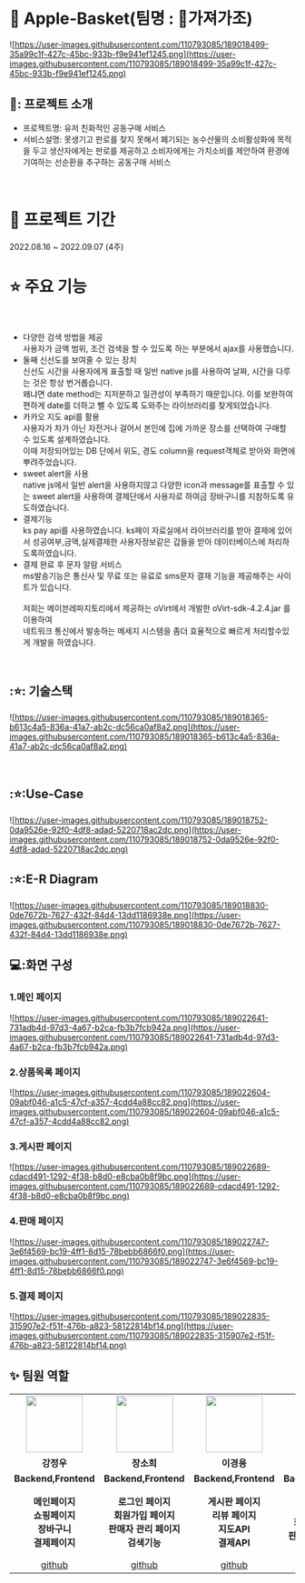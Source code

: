 # 📎 Apple-Basket(팀명 : 🥕가져가조)

![https://user-images.githubusercontent.com/110793085/189018499-35a99c1f-427c-45bc-933b-f9e941ef1245.png](https://user-images.githubusercontent.com/110793085/189018499-35a99c1f-427c-45bc-933b-f9e941ef1245.png)

## 👀: 프로젝트 소개

- 프로젝트명: 유저 친화적인 공동구매 서비스
- 서비스설명: 못생기고 판로를 찾지 못해서 폐기되는 농수산물의 소비활성화에 목적을 두고 생산자에게는 판로를 제공하고
소비자에게는 가치소비를 제안하여 환경에 기여하는 선순환을 추구하는 공동구매 서비스
<br>

# 📅 프로젝트 기간

2022.08.16 ~ 2022.09.07 (4주)
<br>

# ⭐ 주요 기능

<br>

- 다양한 검색 방법을 제공<br>
사용자가 금액 범위, 조건 검색을 할 수 있도록 하는 부분에서 ajax를 사용했습니다.<br>
- 둘째 신선도를 보여줄 수 있는 장치<br>
신선도 시간을 사용자에게 표출할 때 일반 native js를 사용하여 날짜, 시간을 다루는 것은 항상 번거롭습니다.<br>
왜냐면 date method는 지저분하고 일관성이 부족하기 때문입니다. 이를 보완하여 편하게 date를 더하고 뺄 수 있도록 도와주는 라이브러리를 찾게되었습니다.<br>
- 카카오 지도 api를 활용<br>
사용자가 차가 아닌 자전거나 걸어서 본인에 집에 가까운 장소를 선택하여 구매할 수 있도록 설계하였습니다.<br>
이때 저장되어있는 DB 단에서 위도, 경도 column을 request객체로 받아와 화면에 뿌려주었습니다.<br>
- sweet alert을 사용<br>
native js에서 일반 alert을 사용하지않고 다양한 icon과 message를 표출할 수 있는 sweet alert을 사용하여
결제단에서 사용자로 하여금 장바구니를 지참하도록 유도하였습니다.<br>
- 결제기능<br>
ks pay api를 사용하였습니다. ks페이 자료실에서 라이브러리를 받아 결제에 있어서 성공여부,금액,실제결제한
사용자정보같은 갑들을 받아 데이터베이스에 처리하도록하였습니다.<br>
- 결제 완료 후 문자 알람 서비스<br>
ms발송기능은 통신사 및 무료 또는 유료로 sms문자 결재 기능을 제공해주는 사이트가 있습니다.<br><br>
저희는 메이븐레파지토리에서 제공하는 oVirt에서 개발한 oVirt-sdk-4.2.4.jar 를 이용하여<br>
네트워크 통신에서 발송하는 메세지 시스템을 좀더 효율적으로 빠르게 처리할수있게 개발을 하였습니다.<br>
<br>

## :⭐: 기술스택<br>

![https://user-images.githubusercontent.com/110793085/189018365-b613c4a5-836a-41a7-ab2c-dc56ca0af8a2.png](https://user-images.githubusercontent.com/110793085/189018365-b613c4a5-836a-41a7-ab2c-dc56ca0af8a2.png)

<br>

## :⭐:Use-Case<br>

![https://user-images.githubusercontent.com/110793085/189018752-0da9526e-92f0-4df8-adad-5220718ac2dc.png](https://user-images.githubusercontent.com/110793085/189018752-0da9526e-92f0-4df8-adad-5220718ac2dc.png)

## :⭐:E-R Diagram<br>

![https://user-images.githubusercontent.com/110793085/189018830-0de7672b-7627-432f-84d4-13dd1186938e.png](https://user-images.githubusercontent.com/110793085/189018830-0de7672b-7627-432f-84d4-13dd1186938e.png)

## 💻:화면 구성<br>

### 1.메인 페이지<br>

![https://user-images.githubusercontent.com/110793085/189022641-731adb4d-97d3-4a67-b2ca-fb3b7fcb942a.png](https://user-images.githubusercontent.com/110793085/189022641-731adb4d-97d3-4a67-b2ca-fb3b7fcb942a.png)

### 2.상품목록 페이지<br>

![https://user-images.githubusercontent.com/110793085/189022604-09abf046-a1c5-47cf-a357-4cdd4a88cc82.png](https://user-images.githubusercontent.com/110793085/189022604-09abf046-a1c5-47cf-a357-4cdd4a88cc82.png)

### 3.게시판 페이지<br>

![https://user-images.githubusercontent.com/110793085/189022689-cdacd491-1292-4f38-b8d0-e8cba0b8f9bc.png](https://user-images.githubusercontent.com/110793085/189022689-cdacd491-1292-4f38-b8d0-e8cba0b8f9bc.png)

### 4.판매 페이지<br>

![https://user-images.githubusercontent.com/110793085/189022747-3e6f4569-bc19-4ff1-8d15-78bebb6866f0.png](https://user-images.githubusercontent.com/110793085/189022747-3e6f4569-bc19-4ff1-8d15-78bebb6866f0.png)

### 5.결제 페이지<br>

![https://user-images.githubusercontent.com/110793085/189022835-315907e2-f51f-476b-a823-58122814bf14.png](https://user-images.githubusercontent.com/110793085/189022835-315907e2-f51f-476b-a823-58122814bf14.png)

## ✨ 팀원 역할<br>

<table>
<tr>
<td align="center"><img src="[https://item.kakaocdn.net/do/fd49574de6581aa2a91d82ff6adb6c0115b3f4e3c2033bfd702a321ec6eda72c](https://item.kakaocdn.net/do/fd49574de6581aa2a91d82ff6adb6c0115b3f4e3c2033bfd702a321ec6eda72c)" width="100" height="100"/></td>
<td align="center"><img src="[https://mb.ntdtv.kr/assets/uploads/2019/01/Screen-Shot-2019-01-08-at-4.31.55-PM-e1546932545978.png](https://mb.ntdtv.kr/assets/uploads/2019/01/Screen-Shot-2019-01-08-at-4.31.55-PM-e1546932545978.png)" width="100" height="100"/></td>
<td align="center"><img src="[https://mblogthumb-phinf.pstatic.net/20160127_177/krazymouse_1453865104404DjQIi_PNG/īī��������_���̾�.png?type=w2](https://mblogthumb-phinf.pstatic.net/20160127_177/krazymouse_1453865104404DjQIi_PNG/%C4%AB%C4%AB%BF%C0%C7%C1%B7%BB%C1%EE_%B6%F3%C0%CC%BE%F0.png?type=w2)" width="100" height="100"/></td>
<td align="center"><img src="[https://i.pinimg.com/236x/ed/bb/53/edbb53d4f6dd710431c1140551404af9.jpg](https://i.pinimg.com/236x/ed/bb/53/edbb53d4f6dd710431c1140551404af9.jpg)" width="100" height="100"/></td>
<td align="center"><img src="[https://pbs.twimg.com/media/B-n6uPYUUAAZSUx.png](https://pbs.twimg.com/media/B-n6uPYUUAAZSUx.png)" width="100" height="100"/></td>
</tr>
<tr>
<td align="center"><strong>강정우</strong></td>
<td align="center"><strong>장소희</strong></td>
<td align="center"><strong>이경용</strong></td>
<td align="center"><strong>신지수</strong></td>
<td align="center"><strong>김정현</strong></td>
</tr>
<tr>
<td align="center"><b>Backend,Frontend</b></td>
<td align="center"><b>Backend,Frontend</b></td>
<td align="center"><b>Backend,Frontend</b></td>
<td align="center"><b>Backend,Frontend</b></td>
<td align="center"><b>Backend,Frontend</b></td>
</tr>
<tr>
<td align="center"><strong>메인페이지<br>쇼핑페이지<br>장바구니<br>결제페이지</strong></td>
<td align="center"><strong>로그인 페이지<br>회원가입 페이지<br>판매자 관리 페이지<br>검색기능</strong></td>
<td align="center"><strong>게시판 페이지<br>리뷰 페이지<br>지도API<br>결제API</strong></td>
<td align="center"><strong>디버깅<br>로그인 페이지<br>회원가입 페이지<br>판매자 관리 페이지<br>검색기능</strong></td>
<td align="center"><strong>메인페이지<br>DB가공,쿼리작성<br>Header<br>Footer<br>페이징</strong></td>
</tr>
<tr>
<td align="center"><a href="[https://github.com/자신의username작성해주세요](https://github.com/%EC%9E%90%EC%8B%A0%EC%9D%98username%EC%9E%91%EC%84%B1%ED%95%B4%EC%A3%BC%EC%84%B8%EC%9A%94)" target='_blank'>github</a></td>
<td align="center"><a href="[https://github.com/자신의username작성해주세요](https://github.com/%EC%9E%90%EC%8B%A0%EC%9D%98username%EC%9E%91%EC%84%B1%ED%95%B4%EC%A3%BC%EC%84%B8%EC%9A%94)" target='_blank'>github</a></td>
<td align="center"><a href="[https://github.com/자신의username작성해주세요](https://github.com/%EC%9E%90%EC%8B%A0%EC%9D%98username%EC%9E%91%EC%84%B1%ED%95%B4%EC%A3%BC%EC%84%B8%EC%9A%94)" target='_blank'>github</a></td>
<td align="center"><a href="[https://github.com/자신의username작성해주세요](https://github.com/%EC%9E%90%EC%8B%A0%EC%9D%98username%EC%9E%91%EC%84%B1%ED%95%B4%EC%A3%BC%EC%84%B8%EC%9A%94)" target='_blank'>github</a></td>
<td align="center"><a href="[https://github.com/자신의username작성해주세요](https://github.com/%EC%9E%90%EC%8B%A0%EC%9D%98username%EC%9E%91%EC%84%B1%ED%95%B4%EC%A3%BC%EC%84%B8%EC%9A%94)" target='_blank'>github</a></td>
</tr>
</table>
